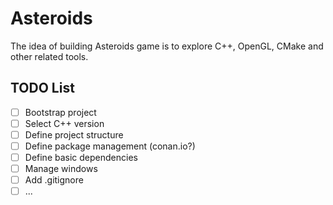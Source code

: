 # Asteroids

The idea of building Asteroids game is to explore C++, OpenGL, CMake and other related tools.

## TODO List
- [ ] Bootstrap project
- [ ] Select C++ version
- [ ] Define project structure
- [ ] Define package management (conan.io?)
- [ ] Define basic dependencies
- [ ] Manage windows
- [ ] Add .gitignore
- [ ] ...
